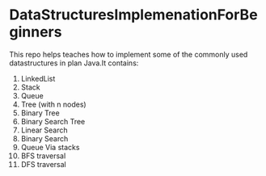 # DataStructuresImplemenationForBeginners

This repo helps teaches how to implement some of the commonly used datastructures in plan Java.It contains:

1. LinkedList
2. Stack
3. Queue
4. Tree (with n nodes)
5. Binary Tree
6. Binary Search Tree
7. Linear Search
8. Binary Search
9. Queue Via stacks
10. BFS traversal
11. DFS traversal

